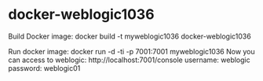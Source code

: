 # docker-weblogic1036
Build Docker image:
docker build -t myweblogic1036 docker-weblogic1036

Run docker image:
docker run -d -ti -p 7001:7001 myweblogic1036
Now you can access to weblogic:
http://localhost:7001/console
username: weblogic
password: weblogic01
